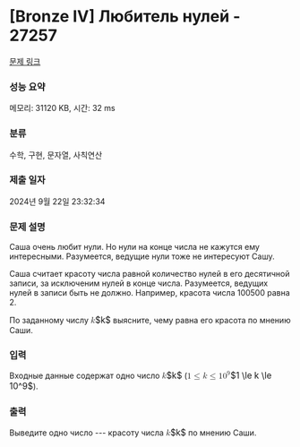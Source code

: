 # [Bronze IV] Любитель нулей - 27257 

[문제 링크](https://www.acmicpc.net/problem/27257) 

### 성능 요약

메모리: 31120 KB, 시간: 32 ms

### 분류

수학, 구현, 문자열, 사칙연산

### 제출 일자

2024년 9월 22일 23:32:34

### 문제 설명

<p>Саша очень любит нули. Но нули на конце числа не кажутся ему интересными. Разумеется, ведущие нули тоже не интересуют Сашу.</p>

<p>Саша считает красоту числа равной количество нулей в его десятичной записи, за исключеним нулей в конце числа. Разумеется, ведущих нулей в записи быть не должно. Например, красота числа 100500 равна 2.</p>

<p>По заданному числу <mjx-container class="MathJax" jax="CHTML" style="font-size: 109%; position: relative;"><mjx-math class="MJX-TEX" aria-hidden="true"><mjx-mi class="mjx-i"><mjx-c class="mjx-c1D458 TEX-I"></mjx-c></mjx-mi></mjx-math><mjx-assistive-mml unselectable="on" display="inline"><math xmlns="http://www.w3.org/1998/Math/MathML"><mi>k</mi></math></mjx-assistive-mml><span aria-hidden="true" class="no-mathjax mjx-copytext">$k$</span></mjx-container> выясните, чему равна его красота по мнению Саши.</p>

### 입력 

 <p>Входные данные содержат одно число <mjx-container class="MathJax" jax="CHTML" style="font-size: 109%; position: relative;"><mjx-math class="MJX-TEX" aria-hidden="true"><mjx-mi class="mjx-i"><mjx-c class="mjx-c1D458 TEX-I"></mjx-c></mjx-mi></mjx-math><mjx-assistive-mml unselectable="on" display="inline"><math xmlns="http://www.w3.org/1998/Math/MathML"><mi>k</mi></math></mjx-assistive-mml><span aria-hidden="true" class="no-mathjax mjx-copytext">$k$</span></mjx-container> (<mjx-container class="MathJax" jax="CHTML" style="font-size: 109%; position: relative;"><mjx-math class="MJX-TEX" aria-hidden="true"><mjx-mn class="mjx-n"><mjx-c class="mjx-c31"></mjx-c></mjx-mn><mjx-mo class="mjx-n" space="4"><mjx-c class="mjx-c2264"></mjx-c></mjx-mo><mjx-mi class="mjx-i" space="4"><mjx-c class="mjx-c1D458 TEX-I"></mjx-c></mjx-mi><mjx-mo class="mjx-n" space="4"><mjx-c class="mjx-c2264"></mjx-c></mjx-mo><mjx-msup space="4"><mjx-mn class="mjx-n"><mjx-c class="mjx-c31"></mjx-c><mjx-c class="mjx-c30"></mjx-c></mjx-mn><mjx-script style="vertical-align: 0.393em;"><mjx-mn class="mjx-n" size="s"><mjx-c class="mjx-c39"></mjx-c></mjx-mn></mjx-script></mjx-msup></mjx-math><mjx-assistive-mml unselectable="on" display="inline"><math xmlns="http://www.w3.org/1998/Math/MathML"><mn>1</mn><mo>≤</mo><mi>k</mi><mo>≤</mo><msup><mn>10</mn><mn>9</mn></msup></math></mjx-assistive-mml><span aria-hidden="true" class="no-mathjax mjx-copytext">$1 \le k \le 10^9$</span></mjx-container>).</p>

### 출력 

 <p>Выведите одно число --- красоту числа <mjx-container class="MathJax" jax="CHTML" style="font-size: 109%; position: relative;"><mjx-math class="MJX-TEX" aria-hidden="true"><mjx-mi class="mjx-i"><mjx-c class="mjx-c1D458 TEX-I"></mjx-c></mjx-mi></mjx-math><mjx-assistive-mml unselectable="on" display="inline"><math xmlns="http://www.w3.org/1998/Math/MathML"><mi>k</mi></math></mjx-assistive-mml><span aria-hidden="true" class="no-mathjax mjx-copytext">$k$</span></mjx-container> по мнению Саши.</p>


